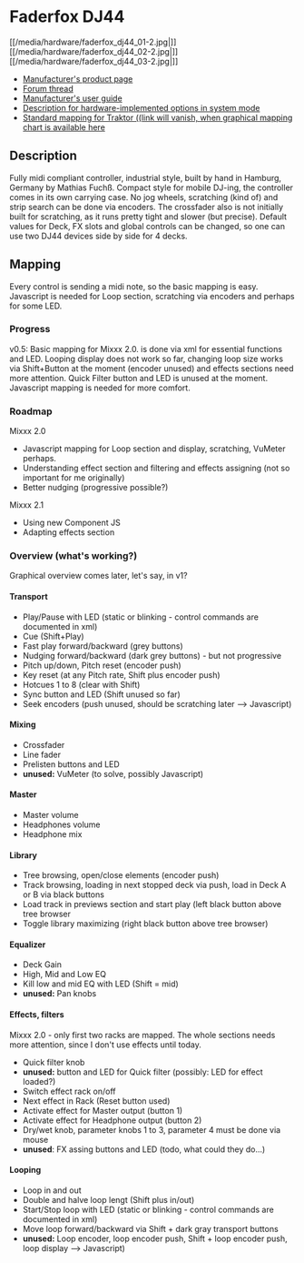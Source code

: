 # Faderfox DJ44

[[/media/hardware/faderfox_dj44_01-2.jpg|]]
[[/media/hardware/faderfox_dj44_02-2.jpg|]]
[[/media/hardware/faderfox_dj44_03-2.jpg|]]

  - [Manufacturer's product page](http://www.faderfox.de/dj44.html)
  - [Forum
    thread](https://www.mixxx.org/forums/viewtopic.php?f=7&t=9366&p=33897#p33897)
  - [Manufacturer's user
    guide](http://www.faderfox.de/PDF/Manual%20DJ44%20V01.pdf)
  - [Description for hardware-implemented options in system
    mode](http://www.faderfox.de/PDF/short%20description%20DJ44%20system%20V0100.PDF)
  - [Standard mapping for Traktor ((link will vanish, when graphical
    mapping chart is available
    here](http://www.faderfox.de/PDF/short%20description%20DJ44%20Traktor%20Pro%202%20V01.pdf)

## Description

Fully midi compliant controller, industrial style, built by hand in
Hamburg, Germany by Mathias Fuchß. Compact style for mobile DJ-ing, the
controller comes in its own carrying case. No jog wheels, scratching
(kind of) and strip search can be done via encoders. The crossfader also
is not initially built for scratching, as it runs pretty tight and
slower (but precise). Default values for Deck, FX slots and global
controls can be changed, so one can use two DJ44 devices side by side
for 4 decks.

## Mapping

Every control is sending a midi note, so the basic mapping is easy.
Javascript is needed for Loop section, scratching via encoders and
perhaps for some LED.

### Progress

v0.5: Basic mapping for Mixxx 2.0. is done via xml for essential
functions and LED. Looping display does not work so far, changing loop
size works via Shift+Button at the moment (encoder unused) and effects
sections need more attention. Quick Filter button and LED is unused at
the moment. Javascript mapping is needed for more comfort.

### Roadmap

Mixxx 2.0

  - Javascript mapping for Loop section and display, scratching, VuMeter
    perhaps.
  - Understanding effect section and filtering and effects assigning
    (not so important for me originally)
  - Better nudging (progressive possible?)

Mixxx 2.1

  - Using new Component JS
  - Adapting effects section

### Overview (what's working?)

Graphical overview comes later, let's say, in v1?

#### Transport

  - Play/Pause with LED (static or blinking - control commands are
    documented in xml)
  - Cue (Shift+Play)
  - Fast play forward/backward (grey buttons)
  - Nudging forward/backward (dark grey buttons) - but not progressive
  - Pitch up/down, Pitch reset (encoder push)
  - Key reset (at any Pitch rate, Shift plus encoder push)
  - Hotcues 1 to 8 (clear with Shift)
  - Sync button and LED (Shift unused so far)
  - Seek encoders (push unused, should be scratching later --\>
    Javascript)

#### Mixing

  - Crossfader
  - Line fader
  - Prelisten buttons and LED
  - **unused:** VuMeter (to solve, possibly Javascript)

#### Master

  - Master volume
  - Headphones volume
  - Headphone mix

#### Library

  - Tree browsing, open/close elements (encoder push)
  - Track browsing, loading in next stopped deck via push, load in Deck
    A or B via black buttons
  - Load track in previews section and start play (left black button
    above tree browser
  - Toggle library maximizing (right black button above tree browser)

#### Equalizer

  - Deck Gain
  - High, Mid and Low EQ
  - Kill low and mid EQ with LED (Shift = mid)
  - **unused:** Pan knobs

#### Effects, filters

Mixxx 2.0 - only first two racks are mapped. The whole sections needs
more attention, since I don't use effects until today.

  - Quick filter knob
  - **unused:** button and LED for Quick filter (possibly: LED for
    effect loaded?)
  - Switch effect rack on/off
  - Next effect in Rack (Reset button used)
  - Activate effect for Master output (button 1)
  - Activate effect for Headphone output (button 2)
  - Dry/wet knob, parameter knobs 1 to 3, parameter 4 must be done via
    mouse
  - **unused**: FX assing buttons and LED (todo, what could they do...)

#### Looping

  - Loop in and out
  - Double and halve loop lengt (Shift plus in/out)
  - Start/Stop loop with LED (static or blinking - control commands are
    documented in xml)
  - Move loop forward/backward via Shift + dark gray transport buttons
  - **unused:** Loop encoder, loop encoder push, Shift + loop encoder
    push, loop display --\> Javascript)
